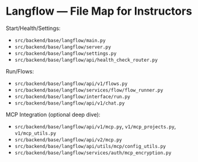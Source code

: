 
# Langflow — File Map for Instructors

Start/Health/Settings:
- `src/backend/base/langflow/main.py`
- `src/backend/base/langflow/server.py`
- `src/backend/base/langflow/settings.py`
- `src/backend/base/langflow/api/health_check_router.py`

Run/Flows:
- `src/backend/base/langflow/api/v1/flows.py`
- `src/backend/base/langflow/services/flow/flow_runner.py`
- `src/backend/base/langflow/interface/run.py`
- `src/backend/base/langflow/api/v1/chat.py`

MCP Integration (optional deep dive):
- `src/backend/base/langflow/api/v1/mcp.py`, `v1/mcp_projects.py`, `v1/mcp_utils.py`
- `src/backend/base/langflow/api/v2/mcp.py`
- `src/backend/base/langflow/api/utils/mcp/config_utils.py`
- `src/backend/base/langflow/services/auth/mcp_encryption.py`
